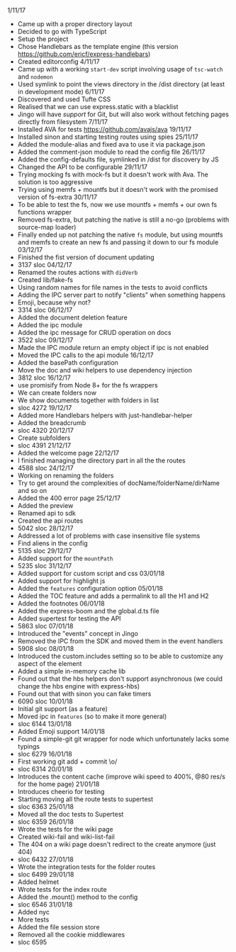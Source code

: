 1/11/17
- Came up with a proper directory layout
- Decided to go with TypeScript
- Setup the project
- Chose Handlebars as the template engine (this version https://github.com/ericf/express-handlebars)
- Created editorconfig
4/11/17
- Came up with a working `start-dev` script involving usage of `tsc-watch` and `nodemon`
- Used symlink to point the views directory in the /dist directory (at least in development mode)
6/11/17
- Discovered and used Tufte CSS
- Realised that we can use express.static with a blacklist
- Jingo will have _support_ for Git, but will also work without fetching pages directly from filesystem
7/11/17
- Installed AVA for tests https://github.com/avajs/ava
19/11/17
- Installed sinon and starting testing routes using spies
25/11/17
- Added the module-alias and fixed ava to use it via package.json
- Added the comment-json module to read the config file
26/11/17
- Added the config-defaults file, symlinked in /dist for discovery by JS
- Changed the API to be configurable
29/11/17
- Trying mocking fs with mock-fs but it doesn't work with Ava. The solution is too aggressive
- Trying using memfs + mountfs but it doesn't work with the promised version of fs-extra
30/11/17
- To be able to test the fs, now we use mountfs + memfs + our own fs functions wrapper
- Removed fs-extra, but patching the native is still a no-go (problems with source-map loader)
- Finally ended up not patching the native `fs` module, but using mountfs and memfs to create
  an new fs and passing it down to our fs module
03/12/17
- Finished the fist version of document updating
- 3137 sloc
04/12/17
- Renamed the routes actions with `didVerb`
- Created lib/fake-fs
- Using random names for file names in the tests to avoid conflicts
- Adding the IPC server part to notify "clients" when something happens
- Emoji, because why not?
- 3314 sloc
06/12/17
- Added the document deletion feature
- Added the ipc module
- Added the ipc message for CRUD operation on docs
- 3522 sloc
09/12/17
- Made the IPC module return an empty object if ipc is not enabled
- Moved the IPC calls to the api module
16/12/17
- Added the basePath configuration
- Move the doc and wiki helpers to use dependency injection
- 3812 sloc
16/12/17
- use promisify from Node 8+ for the fs wrappers
- We can create folders now
- We show documents together with folders in list
- sloc 4272
19/12/17
- Added more Handlebars helpers with just-handlebar-helper
- Added the breadcrumb
- sloc 4320
20/12/17
- Create subfolders
- sloc 4391
21/12/17
- Added the welcome page
22/12/17
- I finished managing the directory part in all the the routes
- 4588 sloc
24/12/17
- Working on renaming the folders
- Try to get around the complexities of docName/folderName/dirName and so on
- Added the 400 error page
25/12/17
- Added the preview
- Renamed api to sdk
- Created the api routes
- 5042 sloc
28/12/17
- Addressed a lot of problems with case insensitive file systems
- Find aliens in the config
- 5135 sloc
29/12/17
- Added support for the `mountPath`
- 5235 sloc
31/12/17
- Added support for custom script and css
03/01/18
- Added support for highlight js
- Added the `features` configuration option
05/01/18
- Added the TOC feature and adds a permalink to all the H1 and H2
- Added the footnotes
06/01/18
- Added the express-boom and the global.d.ts file
- Added supertest for testing the API
- 5863 sloc
07/01/18
- Introduced the "events" concept in Jingo
- Removed the IPC from the SDK and moved them in the event handlers
- 5908 sloc
08/01/18
- Introduced the custom.includes setting so to be able to customize
  any aspect of the <head> element
- Added a simple in-memory cache lib
- Found out that the hbs helpers don't support asynchronous (we could
  change the hbs engine with express-hbs)
- Found out that with sinon you can fake timers
- 6090 sloc
10/01/18
- Initial git support (as a feature)
- Moved ipc in `features` (so to make it more general)
- sloc 6144
13/01/18
- Added Emoji support
14/01/18
- Found a simple-git git wrapper for node which unfortunately lacks some typings
- sloc 6279
16/01/18
- First working git add + commit \o/
- sloc 6314
20/01/18
- Introduces the content cache (improve wiki speed to 400%, @80 res/s for the home page)
21/01/18
- Introduces cheerio for testing
- Starting moving all the route tests to supertest
- sloc 6363
25/01/18
- Moved all the doc tests to Supertest
- sloc 6359
26/01/18
- Wrote the tests for the wiki page
- Created wiki-fail and wiki-list-fail
- The 404 on a wiki page doesn't redirect to the create anymore (just 404)
- sloc 6432
27/01/18
- Wrote the integration tests for the folder routes
- sloc 6499
29/01/18
- Added helmet
- Wrote tests for the index route
- Added the .mount() method to the config
- sloc 6546
31/01/18
- Added nyc
- More tests
- Added the file session store
- Removed all the cookie middlewares
- sloc 6595
